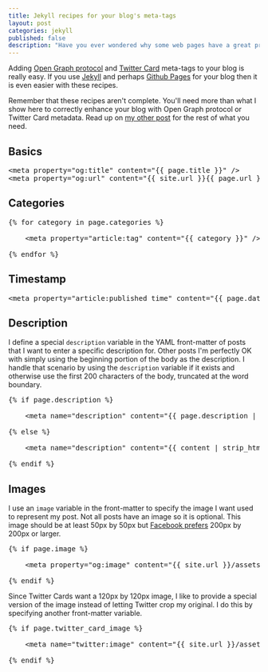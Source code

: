 ```yaml
---
title: Jekyll recipes for your blog's meta-tags
layout: post
categories: jekyll
published: false
description: "Have you ever wondered why some web pages have a great preview when linked on Twitter, Facebook, or Google+ while others look so lacking? It's all about the metadata."
---
```


Adding [Open Graph protocol](http://ogp.me) and [Twitter Card](https://dev.twitter.com/docs/cards) meta-tags to your blog is really easy. If you use [Jekyll](http://jekyllrb.com/) and perhaps [Github Pages](http://pages.github.com) for your blog then it is even easier with these recipes.

Remember that these recipes aren't complete. You'll need more than what I show here to correctly enhance your blog with Open Graph protocol or Twitter Card metadata. Read up on [my other post]({{site.url}}/2013/open-graph-twitter-cards-and-your-blog/) for the rest of what you need.

## Basics

<pre data-language="html">
&lt;meta property="og:title" content="&#123;&#123; page.title &#125;&#125;" /&gt;
&lt;meta property="og:url" content="&#123;&#123; site.url &#125;&#125;&#123;&#123; page.url &#125;&#125;" /&gt;
</pre>

## Categories

<pre data-language="html">
&#123;% for category in page.categories %&#125;

    &lt;meta property="article:tag" content="&#123;&#123; category &#125;&#125;" /&gt;

&#123;% endfor %&#125;
</pre>

## Timestamp

<pre data-language="html">
&lt;meta property="article:published_time" content="&#123;&#123; page.date | date_to_xmlschema &#125;&#125;" /&gt;
</pre>

## Description

I define a special `description` variable in the YAML front-matter of posts that I want to enter a specific description for. Other posts I'm perfectly OK with simply using the beginning portion of the body as the description. I handle that scenario by using the `description` variable if it exists and otherwise use the first 200 characters of the body, truncated at the word boundary.

<pre data-language="html">
&#123;% if page.description %&#125;

    &lt;meta name="description" content="&#123;&#123; page.description | truncatewords: 200 | strip_newlines | escape_once &#125;&#125;" /&gt;

&#123;% else %&#125;

    &lt;meta name="description" content="&#123;&#123; content | strip_html | truncatewords: 200 | strip_newlines | escape_once &#125;&#125;" /&gt;

&#123;% endif %&#125;
</pre>

## Images

I use an `image` variable in the front-matter to specify the image I want used to represent my post. Not all posts have an image so it is optional. This image should be at least 50px by 50px but [Facebook prefers](https://developers.facebook.com/docs/technical-guides/opengraph/built-in-objects/#article) 200px by 200px or larger.

<pre data-language="html">
&#123;% if page.image %&#125;

    &lt;meta property="og:image" content="&#123;&#123; site.url &#125;&#125;/assets/&#123;&#123; page.image &#125;&#125;" /&gt;

&#123;% endif %&#125;
</pre>

Since Twitter Cards want a 120px by 120px image, I like to provide a special version of the image instead of letting Twitter crop my original. I do this by specifying another front-matter variable.

<pre data-language="html">
&#123;% if page.twitter_card_image %&#125;

    &lt;meta name="twitter:image" content="&#123;&#123; site.url &#125;&#125;/assets/&#123;&#123; page.twitter_card_image &#125;&#125;" /&gt; 

&#123;% endif %&#125;
</pre>